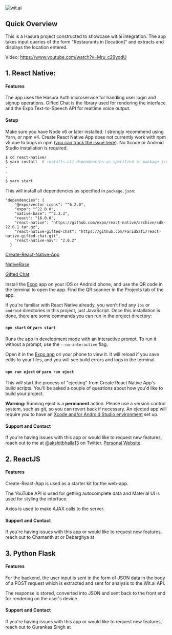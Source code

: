 
![wit.ai](http://static.adweek.com/adweek.com-prod/wp-content/uploads/sites/2/2015/01/WitaiLogo304.jpg)


## Quick Overview

This is a Hasura project constructed to showcase wit.ai integration. 
The app takes input queries of the form "Restaurants in \[location\]" and extracts and displays the location entered.

Video: https://www.youtube.com/watch?v=Mru_c29yodU

## 1. React Native:

#### Features

The app uses the Hasura Auth microservice for handling user login and signup operations. Gifted Chat is the library used for rendering the interface and the Expo Text-to-Speech API for realtime voice output.

#### Setup

Make sure you have Node v6 or later installed. I strongly recommend using Yarn, or npm v4. Create React Native App does not currently work with npm v5 due to bugs in npm ([you can track the issue here](https://github.com/react-community/create-react-native-app/issues/233#issuecomment-305638103)). No Xcode or Android Studio installation is required.

```sh
$ cd react-native/
$ yarn install  # installs all dependencies as specified in package.json
.
.
.
$ yarn start
```

This will install all dependencies as specified in `package.json`:
```
"dependencies": {
    "@expo/vector-icons": "^6.2.0",
    "expo": "^22.0.0",
    "native-base": "^2.3.3",
    "react": "16.0.0",
    "react-native": "https://github.com/expo/react-native/archive/sdk-22.0.1.tar.gz",
    "react-native-gifted-chat": "https://github.com/FaridSafi/react-native-gifted-chat.git",
    "react-native-nav": "2.0.2"
  }
```

[Create-React-Native-App](https://facebook.github.io/react-native/docs/getting-started.html)

[NativeBase](https://docs.nativebase.io/) 

[Gifted Chat](http://gifted.chat/)


Install the [Expo](https://expo.io) app on your iOS or Android phone, and use the QR code in the terminal to open the app. Find the QR scanner in the Projects tab of the app.

If you're familiar with React Native already, you won't find any `ios` or `android` directories in this project, just JavaScript. Once this installation is done, there are some commands you can run in the project directory:

#### `npm start` or `yarn start`

Runs the app in development mode with an interactive prompt. To run it without a prompt, use the `--no-interactive` flag.

Open it in the [Expo app](https://expo.io) on your phone to view it. It will reload if you save edits to your files, and you will see build errors and logs in the terminal.

#### `npm run eject` or `yarn run eject`

This will start the process of "ejecting" from Create React Native App's build scripts. You'll be asked a couple of questions about how you'd like to build your project.

**Warning:** Running eject is a **permanent** action. Please use a version control system, such as git, so you can revert back if necessary. An ejected app will require you to have an [Xcode and/or Android Studio environment](https://facebook.github.io/react-native/docs/getting-started.html) set up.


#### Support and Contact

If you're having issues with this app or would like to request new features, reach out to me at [@akshitbhalla13](https://goo.gl/kMku1B) on Twitter. [Personal Website](https://akshitbhalla.co).



## 2. ReactJS

#### Features

Create-React-App is used as a starter kit for the web-app. 

The YouTube API is used for getting autocomplete data and Material UI is used for styling the interface.

Axios is used to make AJAX calls to the server.

#### Support and Contact

If you're having issues with this app or would like to request new features, reach out to Chamanth at or Debarghya at 

## 3. Python Flask

#### Features

For the backend, the user input is sent in the form of JSON data in the body of a POST request which is extracted and sent for analysis to the Wit.ai API. 

The response is stored, converted into JSON and sent back to the front end for rendering on the user's device.

#### Support and Contact

If you're having issues with this app or would like to request new features, reach out to Gurankas Singh at 
